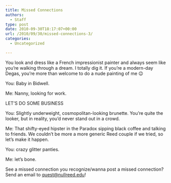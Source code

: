 ```yaml
---
title: Missed Connections
authors: 
  - Staff
type: post
date: 2010-09-30T18:17:07+00:00
url: /2010/09/30/missed-connections-3/
categories:
  - Uncategorized

---
```

You look and dress like a French impressionist painter and always seem like you’re walking through a dream. I totally dig it. If you’re a modern-day Degas, you’re more than welcome to do a nude painting of me 😉

You: Baby in Bidwell.
  
Me: Nanny, looking for work.
  
LET’S DO SOME BUSINESS

You: Slightly underweight, cosmopolitan-looking brunette. You’re quite the looker, but in reality, you’d never stand out in a crowd.
  
Me: That shifty-eyed hipster in the Paradox sipping black coffee and talking to friends. We couldn’t be more a more generic Reed couple if we tried, so let’s make it happen.

You: crazy glitter panties.
  
Me: let’s bone.

See a missed connection you recognize/wanna post a missed connection? Send an email to [&#x71;&#x75;&#x65;&#x73;&#x74;&#x40;<span class="oe_displaynone">null</span>&#x72;&#x65;&#x65;&#x64;&#x2e;&#x65;&#x64;&#x75;][1]!

 [1]: mailto:&#x71;&#x75;&#x65;&#x73;&#x74;&#x40;&#x72;&#x65;&#x65;&#x64;&#x2e;&#x65;&#x64;&#x75;